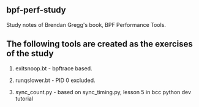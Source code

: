 ## bpf-perf-study
Study notes of Brendan Gregg's book, BPF Performance Tools.

## The following tools are created as the exercises of the study
1. exitsnoop.bt - bpftrace based. 

2. runqslower.bt - PID 0 excluded.

3. sync_count.py - based on sync_timing.py, lesson 5 in bcc python dev tutorial

